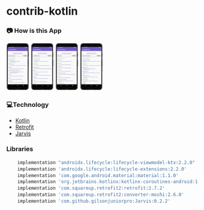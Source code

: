# contrib-kotlin

### 📷 How is this App
<img src="screenshot_2020-05-27-112708.png" width="50%"></img>


### 💻Technology
- [Kotlin](https://kotlinlang.org/)
- [Retrofit](https://square.github.io/retrofit/)
- [Jarvis](https://github.com/gilsonjuniorpro/Jarvis)


### Libraries
```bash
    implementation "androidx.lifecycle:lifecycle-viewmodel-ktx:2.2.0"
    implementation 'androidx.lifecycle:lifecycle-extensions:2.2.0'
    implementation 'com.google.android.material:material:1.1.0'
    implementation 'org.jetbrains.kotlinx:kotlinx-coroutines-android:1.3.3'
    implementation 'com.squareup.retrofit2:retrofit:2.7.2'
    implementation 'com.squareup.retrofit2:converter-moshi:2.6.0'
    implementation 'com.github.gilsonjuniorpro:Jarvis:0.2.2'
 ```
